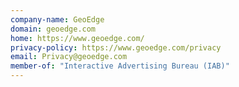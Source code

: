 ```yaml
---
company-name: GeoEdge
domain: geoedge.com
home: https://www.geoedge.com/
privacy-policy: https://www.geoedge.com/privacy
email: Privacy@geoedge.com
member-of: "Interactive Advertising Bureau (IAB)"
---
```




